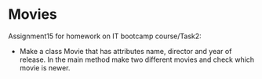 # Movies
Assignment15 for homework on IT bootcamp course/Task2:

- Make a class Movie that has attributes name, director and year of release. In the main method make two different movies and check which movie is newer.




